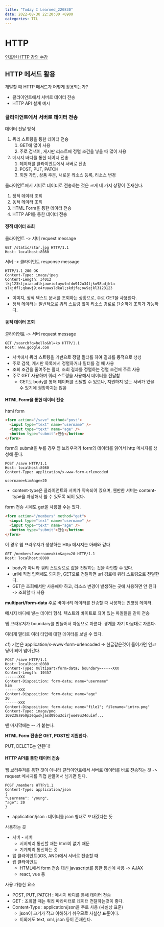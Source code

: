 ```yaml
---
title: "Today I Learned_220830"
date: 2022-08-30 22:20:00 +0900
categories: TIL
---
```


# HTTP
[인프런 HTTP 강의 수강](https://www.inflearn.com/course/http-%EC%9B%B9-%EB%84%A4%ED%8A%B8%EC%9B%8C%ED%81%AC/dashboard)

## HTTP 메서드 활용
개발할 때 HTTP 메서드가 어떻게 활용되는가?
- 클라이언트에서 서버로 데이터 전송
- HTTP API 설계 예시

### 클라이언트에서 서버로 데이터 전송
데이터 전달 방식
1. 쿼리 스트링을 통한 데이터 전송
   1. GET에 많이 사용
   2. 주로 검색어, 게시판 리스트에 정렬 조건을 넣을 때 많이 사용
2. 메시지 바디를 통한 데이터 전송
   1. 데이터를 클라이언트에서 서버로 전송
   2. POST, PUT, PATCH
   3. 회원 가입, 상품 주문, 새로운 리소스 등록, 리소스 변경

클라이언트에서 서버로 데이터로 전송하는 것은 크게 네 가지 상황이 존재한다.
1. 정적 데이터 조회
2. 동적 데이터 조회
3. HTML Form을 통한 데이터 전송
4. HTTP API를 통한 데이터 전송

#### 정적 데이터 조회
클라이언트 -> 서버 request message
```
GET /static/star.jpg HTTP/1.1
Host: localhost:8080
```
서버 -> 클라이언트 response message
```
HTTP/1.1 200 OK
Content-Type: image/jpeg
Content-Length: 34012
lkj123kljoiasudlkjaweioluywlnfdo912u34ljko98udjkla
slkjdfl;qkawj9;o4ruawsldkal;skdjfa;ow9ejkl3123123
```
- 이미지, 정적 텍스트 문서를 조회하는 상황으로, 주로 GET을 사용한다.
- 정적 데이터는 일반적으로 쿼리 스트링 없이 리소스 경로로 단순하게 조회가 가능하다.

#### 동적 데이터 조회
클라이언트 -> 서버 request message
```
GET /search?q=hello&hl=ko HTTP/1.1
Host: www.google.com
```
- 서버에서 쿼리 스트링을 기반으로 정렬 필터를 하여 결과를 동적으로 생성
- 주로 검색, 게시판 목록에서 정렬하거나 필터를 걸 때 사용
- 조회 조건을 줄여주는 필터, 조회 결과를 정렬하는 정렬 조건에 주로 사용
- 주로 GET 사용하며 쿼리 스트링을 사용해서 데이터를 전달함
  - GET도 body를 통해 데이터를 전달할 수 있으나, 지원하지 않는 서버가 있을 수 있기에 권장하지는 않음

#### HTML Form을 통한 데이터 전송
html form
```HTML
<form action="/save" method="post">
  <input type="text" name="username" />
  <input type="text" name="age" />
  <button type="submit">전송</button>
</form>
```

form의 submit을 누를 경우 웹 브라우저가 form의 데이터를 읽어서 http 메시지를 생성해 준다.
```
POST /save HTTP/1.1
Host: localhost:8080
Content-Type: application/x-www-form-urlencoded

username=kim&age=20
```
- content-type은 클라이언트와 서버가 약속되어 있으며, 웬만한 서버는 content-type을 파싱해서 쓸 수 있도록 되어 있다.

form 전송 시에도 get을 사용할 수는 있다.
```html
<form action="/members" method="get">
  <input type="text" name="username" />
  <input type="text" name="age" />
  <button type="submit">전송</button>
</form>
```

이 경우 웹 브라우저가 생성하는 Http 메시지는 아래와 같다
```
GET /members?username=kim&age=20 HTTP/1.1
Host: localhost:8080
```
- body가 아니라 쿼리 스트링으로 값을 전달하는 것을 확인할 수 있다.
- url에 직접 입력해도 되지만, GET으로 전달하면 url 경로에 쿼리 스트링으로 전달한다.
- GET은 조회에서만 사용해야 하고, 리소스 변경이 발생하는 곳에 사용하면 안 된다 -> 조회할 때 사용

**multipart/form-data**
주로 바이너리 데이터를 전송할 때 사용하는 인코딩 데이터. 

메시지 바디에 넣는 데이터 형식. 텍스트와 바이트로 되어 있는 파일들을 같이 전송

웹 브라우저가 boundary를 만들어서 자동으로 자른다. 경계를 자기 마음대로 자른다.

여러개 멀티로 여러 타입에 대한 데이터를 보낼 수 있다.

cf) 기본은 application/x-www-form-urlencoded -> 한글같은것이 들어가면 인코딩이 되어 넘어간다.

```
POST /save HTTP/1.1
Host: localhost:8080
Content-Type: multipart/form-data; boundary=-----XXX
Content-Length: 10457
------XXX
Content-Disposition: form-data; name="username"
kim
------XXX
Content-Disposition: form-data; name="age"
20
------XXX
Content-Disposition: form-data; name="file1"; filename="intro.png"
Content-Type: image/png
109238a9o0p3eqwokjasd09ou3oirjwoe9u34ouief...
```

맨 마지막에는 -- 가 붙는다.

**HTML Form 전송은 GET, POST만 지원한다.**

PUT, DELETE는 안된다!

#### HTTP API를 통한 데이터 전송
웹 브라우저를 통한 것이 아니라 클라이언트에서 서버로 데이터를 바로 전송하는 것 -> request 메시지를 직접 만들어서 넘기면 된다.

```
POST /members HTTP/1.1
Content-Type: application/json
{
"username": "young",
"age": 20
}
```
- application/json : 데이터를 json 형태로 보내겠다는 뜻

사용하는 곳
- 서버 - 서버
  - 서버끼리 통신할 때는 html이 없기 때문
  - 기계끼리 통신하는 것
- 앱 클라이언트(iOS, AND)에서 서버로 전송할 때
- 웹 클라이언트
  - HTML에서 form 전송 대신 javascript를 통한 통신에 사용 -> AJAX
  - react, vue 등
  
사용 가능한 요소
- POST, PUT, PATCH : 메시지 바디를 통해 데이터 전송
- GET : 조회할 때는 쿼리 파라미터로 데이터 전달하는것이 좋다.
- Content-Type : application/json을 주로 사용 (사실상 표준)
  - json이 크기가 작고 이해하기 쉬우므로 사실상 표준이다.
  - 이외에도 text, xml, json 등이 존재한다.